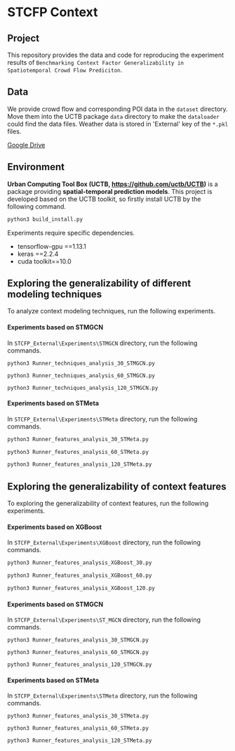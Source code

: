 # STCFP Context

## Project

This repository provides the data and code for reproducing the experiment results of `Benchmarking Context Factor Generalizability in Spatiotemporal Crowd Flow Prediciton`.

## Data

We provide crowd flow and corresponding POI data in the `dataset` directory. Move them into the UCTB package `data` directory to make the `dataloader` could find the data files. Weather data is stored in 'External' key of the `*.pkl` files.

[Google Drive](https://drive.google.com/drive/folders/1Cwo1IuqRK1xsgFQaAlD-gKgS8wWJqP55?usp=sharing)

## Environment

**Urban Computing Tool Box (UCTB, https://github.com/uctb/UCTB)** is a package providing **spatial-temporal prediction models**. This project is developed based on the UCTB toolkit, so firstly install UCTB by the following command.

```bash
python3 build_install.py
```

Experiments require specific dependencies.

* tensorflow-gpu ==1.13.1
* keras ==2.2.4
* cuda toolkit==10.0

## Exploring the generalizability of different modeling techniques

To analyze context modeling techniques, run the following experiments.

#### Experiments based on STMGCN

In `STCFP_External\Experiments\STMGCN` directory, run the following commands.

```
python3 Runner_techniques_analysis_30_STMGCN.py

python3 Runner_techniques_analysis_60_STMGCN.py

python3 Runner_techniques_analysis_120_STMGCN.py
```

#### Experiments based on STMeta

In `STCFP_External\Experiments\STMeta` directory, run the following commands.

```bash
python3 Runner_features_analysis_30_STMeta.py

python3 Runner_features_analysis_60_STMeta.py

python3 Runner_features_analysis_120_STMeta.py
```

## Exploring the generalizability of context features

To exploring the generalizability of context features, run the following experiments.

#### Experiments based on XGBoost

In `STCFP_External\Experiments\XGBoost` directory, run the following commands.

```bash
python3 Runner_features_analysis_XGBoost_30.py

python3 Runner_features_analysis_XGBoost_60.py

python3 Runner_features_analysis_XGBoost_120.py
```

#### Experiments based on STMGCN

In `STCFP_External\Experiments\ST_MGCN` directory, run the following commands.

```
python3 Runner_features_analysis_30_STMGCN.py

python3 Runner_features_analysis_60_STMGCN.py

python3 Runner_features_analysis_120_STMGCN.py
```

#### Experiments based on STMeta

In `STCFP_External\Experiments\STMeta` directory, run the following commands.

```
python3 Runner_features_analysis_30_STMeta.py

python3 Runner_features_analysis_60_STMeta.py

python3 Runner_features_analysis_120_STMeta.py
```
